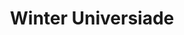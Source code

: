 ---
title: Winter Universiade
year: 2015
web: http://www.fisu.net/events/winter-universiades-events/27th-winter-universiade-strbske
---